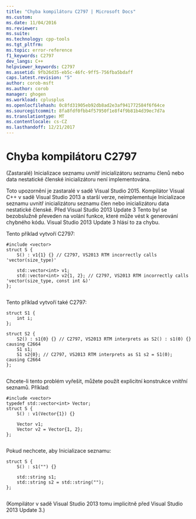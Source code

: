 ```yaml
---
title: "Chyba kompilátoru C2797 | Microsoft Docs"
ms.custom: 
ms.date: 11/04/2016
ms.reviewer: 
ms.suite: 
ms.technology: cpp-tools
ms.tgt_pltfrm: 
ms.topic: error-reference
f1_keywords: C2797
dev_langs: C++
helpviewer_keywords: C2797
ms.assetid: 9fb26d35-eb5c-46fc-9ff5-756fba5bdaff
caps.latest.revision: "5"
author: corob-msft
ms.author: corob
manager: ghogen
ms.workload: cplusplus
ms.openlocfilehash: 0c8fd31905eb92db8ad2e3af941772584f6f64ce
ms.sourcegitcommit: 8fa8fdf0fbb4f57950f1e8f4f9b81b4d39ec7d7a
ms.translationtype: MT
ms.contentlocale: cs-CZ
ms.lasthandoff: 12/21/2017
---
```

# <a name="compiler-error-c2797"></a>Chyba kompilátoru C2797
(Zastaralé) Inicializace seznamu uvnitř inicializátoru seznamu členů nebo data nestatické členské inicializátoru není implementována.  
  
 Toto upozornění je zastaralé v sadě Visual Studio 2015. Kompilátor Visual C++ v sadě Visual Studio 2013 a starší verze, neimplementuje Inicializace seznamu uvnitř inicializátoru seznamu člen nebo inicializátoru data nestatické členské. Před Visual Studio 2013 Update 3 Tento byl se bezobslužně převeden na volání funkce, které může vést k generování chybného kódu. Visual Studio 2013 Update 3 hlásí to za chybu.  
  
 Tento příklad vytvoří C2797:  
  
```  
#include <vector>  
struct S {  
    S() : v1{1} {} // C2797, VS2013 RTM incorrectly calls 'vector(size_type)'  
  
    std::vector<int> v1;  
    std::vector<int> v2{1, 2}; // C2797, VS2013 RTM incorrectly calls 'vector(size_type, const int &)'  
};  
  
```  
  
 Tento příklad vytvoří také C2797:  
  
```  
struct S1 {  
    int i;  
};  
  
struct S2 {  
    S2() : s1{0} {} // C2797, VS2013 RTM interprets as S2() : s1(0) {} causing C2664  
    S1 s1;  
    S1 s2{0}; // C2797, VS2013 RTM interprets as S1 s2 = S1(0); causing C2664  
};  
  
```  
  
 Chcete-li tento problém vyřešit, můžete použít explicitní konstrukce vnitřní seznamů. Příklad:  
  
```  
#include <vector>  
typedef std::vector<int> Vector;  
struct S {  
    S() : v1(Vector{1}) {}  
  
    Vector v1;  
    Vector v2 = Vector{1, 2};  
};  
  
```  
  
 Pokud nechcete, aby Inicializace seznamu:  
  
```  
struct S {  
    S() : s1("") {}  
  
    std::string s1;  
    std::string s2 = std::string("");  
};  
  
```  
  
 (Kompilátor v sadě Visual Studio 2013 tomu implicitně před Visual Studio 2013 Update 3.)